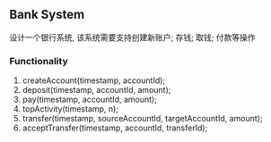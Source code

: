 ## Bank System

设计一个银行系统, 该系统需要支持创建新账户; 存钱; 取钱; 付款等操作

### Functionality

1. createAccount(timestamp, accountId);
2. deposit(timestamp, accountId, amount);
3. pay(timestamp, accountId, amount);
4. topActivity(timestamp, n);
5. transfer(timestamp, sourceAccountId, targetAccountId, amount);
6. acceptTransfer(timestamp, accountId, transferId);
